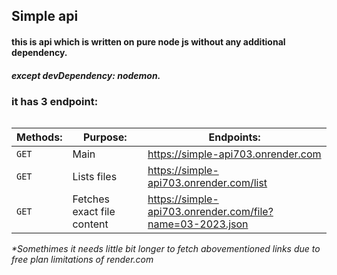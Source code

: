 ## Simple api

<h4>this is api which is written on pure node js without any additional dependency.</h4>
<h5>except devDependency: nodemon.</h5>

<h3>it has 3 endpoint:</h3>
<table>

| Methods: | Purpose:                   | Endpoints:                                                |
| -------- | -------------------------- | --------------------------------------------------------- |
| `GET`    | Main                       | https://simple-api703.onrender.com                       |
| `GET`    | Lists files                | https://simple-api703.onrender.com/list                   |
| `GET`    | Fetches exact file content | https://simple-api703.onrender.com/file?name=03-2023.json |

<i>\*Somethimes it needs little bit longer to fetch abovementioned links due to free plan limitations of render.com</i>
